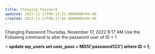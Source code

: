 ```yaml
---
title: Changing Password
updated: 2022-11-17T09:17:22.0000000+04:00
created: 2022-11-17T09:17:04.0000000+04:00
---
```


Changing Password
Thursday, November 17, 2022
9:17 AM
Use the Following command to alter the password user of ID = 1

\> **update wp_users set user_pass = MD5('password123') where ID = 1;**
